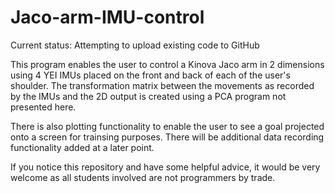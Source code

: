 # Jaco-arm-IMU-control
Current status: Attempting to upload existing code to GitHub

This program enables the user to control a Kinova Jaco arm in 2 dimensions using 4 YEI IMUs placed on the front and back of each of the user's shoulder. The transformation matrix between the movements as recorded by the IMUs and the 2D output is created using a PCA program not presented here.

There is also plotting functionality to enable the user to see a goal projected onto a screen for trainsing purposes. There will be additional data recording functionality added at a later point.

If you notice this repository and have some helpful advice, it would be very welcome as all students involved are not programmers by trade.
